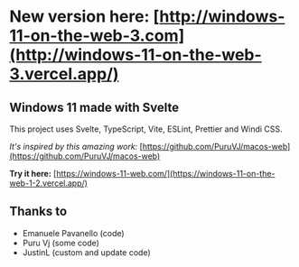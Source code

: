 # New version here: [http://windows-11-on-the-web-3.com](http://windows-11-on-the-web-3.vercel.app/)
## Windows 11 made with Svelte

This project uses Svelte, TypeScript, Vite, ESLint, Prettier and Windi CSS.

*It's inspired by this amazing work:* [https://github.com/PuruVJ/macos-web](https://github.com/PuruVJ/macos-web)

**Try it here:** [https://windows-11-web.com/](https://windows-11-on-the-web-1-2.vercel.app/)

## Thanks to
 - Emanuele Pavanello (code)
 - Puru Vj (some code)
 - JustinL (custom and update code)
